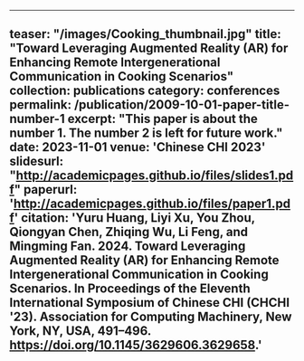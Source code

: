 
---
teaser: "/images/Cooking_thumbnail.jpg"
title: "Toward Leveraging Augmented Reality (AR) for Enhancing Remote Intergenerational Communication in Cooking Scenarios"
collection: publications
category: conferences
permalink: /publication/2009-10-01-paper-title-number-1
excerpt: "This paper is about the number 1. The number 2 is left for future work."
date: 2023-11-01
venue: 'Chinese CHI 2023'
slidesurl: "http://academicpages.github.io/files/slides1.pdf"
paperurl: 'http://academicpages.github.io/files/paper1.pdf'
citation: 'Yuru Huang, Liyi Xu, You Zhou, Qiongyan Chen, Zhiqing Wu, Li Feng, and Mingming Fan. 2024. Toward Leveraging Augmented Reality (AR) for Enhancing Remote Intergenerational Communication in Cooking Scenarios. In Proceedings of the Eleventh International Symposium of Chinese CHI (CHCHI '23). Association for Computing Machinery, New York, NY, USA, 491–496. https://doi.org/10.1145/3629606.3629658.'
---
